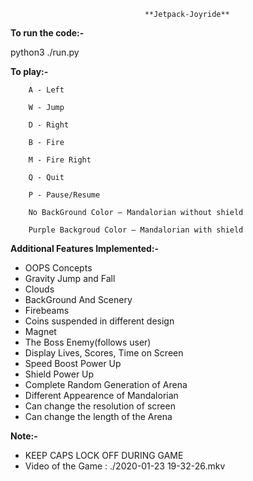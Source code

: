                                   **Jetpack-Joyride**

**To run the code:-**

 python3 ./run.py

**To play:-**

        A - Left

        W - Jump

        D - Right

        B - Fire

        M - Fire Right

        Q - Quit

        P - Pause/Resume

        No BackGround Color – Mandalorian without shield

        Purple Backgroud Color – Mandalorian with shield

**Additional Features Implemented:-**

- OOPS Concepts
- Gravity Jump and Fall
- Clouds
- BackGround And Scenery
- Firebeams
- Coins suspended in different design
- Magnet 
- The Boss Enemy(follows user)
- Display Lives, Scores, Time on Screen
- Speed Boost Power Up
- Shield Power Up
- Complete Random Generation of Arena
- Different Appearence of Mandalorian
- Can change the resolution of screen
- Can change the length of the Arena


**Note:-**
- KEEP CAPS LOCK OFF DURING GAME
- Video of the Game : ./2020-01-23 19-32-26.mkv
